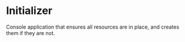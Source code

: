 # Initializer
Console application that ensures all resources are in place, and creates them if they are not.

